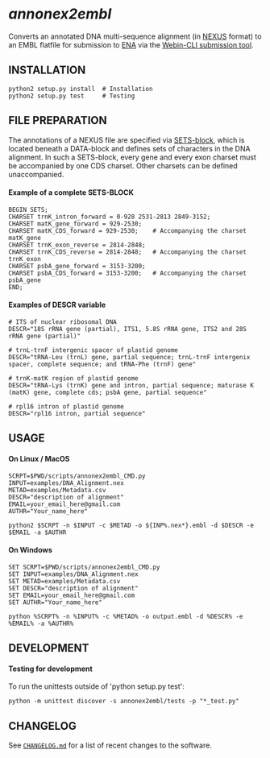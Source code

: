 *annonex2embl*
==============

Converts an annotated DNA multi-sequence alignment (in [NEXUS](http://wiki.christophchamp.com/index.php?title=NEXUS_file_format) format) to an EMBL flatfile for submission to [ENA](http://www.ebi.ac.uk/ena) via the [Webin-CLI submission tool](https://ena-docs.readthedocs.io/en/latest/cli_05.html).


## INSTALLATION
```
python2 setup.py install  # Installation
python2 setup.py test     # Testing
```

## FILE PREPARATION
The annotations of a NEXUS file are specified via [SETS-block](http://hydrodictyon.eeb.uconn.edu/eebedia/index.php/Phylogenetics:_NEXUS_Format), which is located beneath a DATA-block and defines sets of characters in the DNA alignment. In such a SETS-block, every gene and every exon charset must be accompanied by one CDS charset. Other charsets can be defined unaccompanied.

#### Example of a complete SETS-BLOCK
```
BEGIN SETS;
CHARSET trnK_intron_forward = 0-928 2531-2813 2849-3152;
CHARSET matK_gene_forward = 929-2530;
CHARSET matK_CDS_forward = 929-2530;    # Accompanying the charset matK_gene
CHARSET trnK_exon_reverse = 2814-2848;
CHARSET trnK_CDS_reverse = 2814-2848;   # Accompanying the charset trnK_exon
CHARSET psbA_gene_forward = 3153-3200;
CHARSET psbA_CDS_forward = 3153-3200;   # Accompanying the charset psbA_gene
END;
```

#### Examples of DESCR variable
```
# ITS of nuclear ribosomal DNA
DESCR="18S rRNA gene (partial), ITS1, 5.8S rRNA gene, ITS2 and 28S rRNA gene (partial)"

# trnL-trnF intergenic spacer of plastid genome
DESCR="tRNA-Leu (trnL) gene, partial sequence; trnL-trnF intergenix spacer, complete sequence; and tRNA-Phe (trnF) gene"

# trnK-matK region of plastid genome
DESCR="tRNA-Lys (trnK) gene and intron, partial sequence; maturase K (matK) gene, complete cds; psbA gene, partial sequence"

# rpl16 intron of plastid genome
DESCR="rpl16 intron, partial sequence"
```

## USAGE
#### On Linux / MacOS
```
SCRPT=$PWD/scripts/annonex2embl_CMD.py
INPUT=examples/DNA_Alignment.nex
METAD=examples/Metadata.csv
DESCR="description of alignment"
EMAIL=your_email_here@gmail.com
AUTHR="Your_name_here"

python2 $SCRPT -n $INPUT -c $METAD -o ${INP%.nex*}.embl -d $DESCR -e $EMAIL -a $AUTHR
```

#### On Windows
```
SET SCRPT=$PWD/scripts/annonex2embl_CMD.py
SET INPUT=examples/DNA_Alignment.nex
SET METAD=examples/Metadata.csv
SET DESCR="description of alignment"
SET EMAIL=your_email_here@gmail.com
SET AUTHR="Your_name_here"

python %SCRPT% -n %INPUT% -c %METAD% -o output.embl -d %DESCR% -e %EMAIL% -a %AUTHR%
```



<!---
NOT NECCESARY AT THIS POINT
#### 0. Implement improvements of argparser (scripts/annonex2embl_CMD.py)
* Currently, the "required" and "optional" parameters are not displayed currently when calling scripts/annonex2embl_CMD.py. It incorrectly says "optional parameters" for all.
* Currently, --taxcheck requires "True" of "False" as parameters; how can I use it such that only the presence of --taxcheck indicates "True", whereas its abscence indicates "False"?
#### 0. Write GUI with similar to GUI of EMBL2checklists
--->

<!---
* NO LONGER NECESSARY: 0. Add a function that (a) reads and parses a bibtex file, extracts the citation info as well as the submitter references as from that file, and write the correctly formatted string-lines into the EMBL output file during post-processing.
--->


## DEVELOPMENT
#### Testing for development
To run the unittests outside of 'python setup.py test':
```
python -m unittest discover -s annonex2embl/tests -p "*_test.py"
```

## CHANGELOG
See [`CHANGELOG.md`](CHANGELOG.md) for a list of recent changes to the software.
